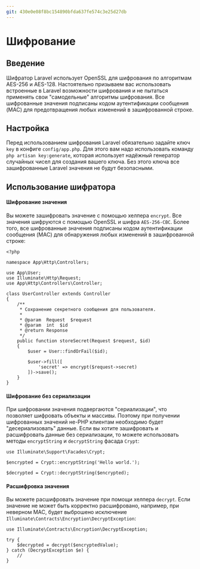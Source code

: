```yaml
---
git: 430e0e08f8bc154890bfda637fe574c3e25d27db
---
```


# Шифрование

<a name="introduction"></a>
## Введение

Шифратор Laravel использует OpenSSL для шифрования по алгоритмам AES-256 и AES-128. Настоятельно призываем вас использовать встроенные в Laravel возможности шифрования и не пытаться применять свои "самодельные" алгоритмы шифрования. Все шифрованные значения подписаны кодом аутентификации сообщения (MAC) для предотвращения любых изменений в зашифрованной строке.

<a name="configuration"></a>
## Настройка

Перед использованием шифрования Laravel обязательно задайте ключ `key` в конфиге `config/app.php`. Для этого вам надо использовать команду `php artisan key:generate`, которая использует надёжный генератор случайных чисел для создания вашего ключа. Без этого ключа все зашифрованные Laravel значения не будут безопасными.

<a name="using-the-encrypter"></a>
## Использование шифратора

#### Шифрование значения

Вы можете зашифровать значение с помощью хелпера `encrypt`. Все значения шифруются с помощью OpenSSL и шифра `AES-256-CBC`. Более того, все шифрованные значения подписаны кодом аутентификации сообщения (MAC) для обнаружения любых изменений в зашифрованной строке:

    <?php

    namespace App\Http\Controllers;

    use App\User;
    use Illuminate\Http\Request;
    use App\Http\Controllers\Controller;

    class UserController extends Controller
    {
        /**
         * Сохранение секретного сообщения для пользователя.
         *
         * @param  Request  $request
         * @param  int  $id
         * @return Response
         */
        public function storeSecret(Request $request, $id)
        {
            $user = User::findOrFail($id);

            $user->fill([
                'secret' => encrypt($request->secret)
            ])->save();
        }
    }

#### Шифрование без сериализации

При шифровании значения подвергаются "сериализации", что позволяет шифровать объекты и массивы. Поэтому при получении шифрованных значений не-PHP клиентам необходимо будет "десериализовать" данные. Если вы хотите зашифровать и расшифровать данные без сериализации, то можете использовать методы `encryptString` и `decryptString` фасада `Crypt`:

    use Illuminate\Support\Facades\Crypt;

    $encrypted = Crypt::encryptString('Hello world.');

    $decrypted = Crypt::decryptString($encrypted);

#### Расшифровка значения

Вы можете расшифровать значение при помощи хелпера `decrypt`. Если значение не может быть корректно расшифровано, например, при неверном MAC, будет выброшено исключение `Illuminate\Contracts\Encryption\DecryptException`:

    use Illuminate\Contracts\Encryption\DecryptException;

    try {
        $decrypted = decrypt($encryptedValue);
    } catch (DecryptException $e) {
        //
    }
